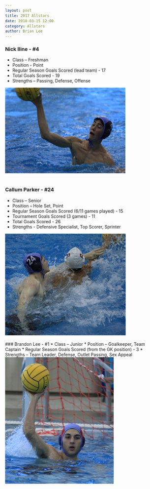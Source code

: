 ```yaml
---
layout: post
title: 2017 Allstars
date: 2018-03-15 12:00
category: Allstars
author: Brian Lee
---
```


<div class="row">
<div class="col-md-6">

### Nick Iline - #4
* Class – Freshman
* Position - Point
* Regular Season Goals Scored (lead team) - 17
* Total Goals Scored - 19
* Strengths – Passing, Defense, Offense

</div>
<div class="col-md-6">

<img src="/assets/images/allstars/nick-iline.png"/>

</div>
</div>

<br>

<div class="row">
<div class="col-md-6">

### Callum Parker - #24
* Class – Senior
* Position – Hole Set, Point
* Regular Season Goals Scored (6/11 games played) - 15
* Tournament Goals Scored (3 games) - 11
* Total Goals Scored - 26
* Strengths - Defensive Specialist, Top Scorer, Sprinter

</div>
<div class="col-md-6">

<img src="/assets/images/allstars/callum-parker.png"/>

</div>
</div>

<br>

<div class="row">
<div class="col-md-6">
### Brandon Lee - #1
* Class – Junior
* Position – Goalkeeper, Team Captain
* Regular Season Goals Scored (from the GK position) - 3
* Strengths – Team Leader, Defense, Outlet Passing, Sex Appeal
</div>

<div class="col-md-6">

<img src="/assets/images/allstars/brandon-lee.png"/>

</div>
</div>